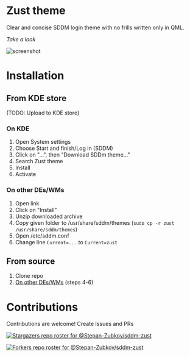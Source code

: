 # Zust theme

Clear and concise SDDM login theme with no frills written only in QML.

*Take a look*

![screenshot](https://user-images.githubusercontent.com/83695097/198879650-fe6df8b9-c56a-4eee-9666-2fda9d1f8f7e.png)

# Installation

## From KDE store
(TODO: Upload to KDE store)
### On KDE
1. Open System settings
2. Choose Start and finish/Log in (SDDM)
3. Click on "...", then "Download SDDm theme..."
4. Search Zust theme
5. Install
6. Activate


### On other DEs/WMs
1. Open link
2. Click on "Install"
3. Unzip downloaded archive
4. Copy given folder to /usr/share/sddm/themes (`sudo cp -r zust /usr/share/sddm/themes`)
5. Open /etc/sddm.conf
6. Change line `Current=...` to `Current=zust`

## From source
1. Clone repo
2. [On other DEs/WMs](#on-other-deswms) (steps 4-6)


# Contributions

Contributions are welcome! Create Issues and PRs

[![Stargazers repo roster for @Stepan-Zubkov/sddm-zust](https://reporoster.com/stars/Stepan-Zubkov/sddm-zust)](https://github.com/Stepan-Zubkov/sddm-zust/stargazers)

[![Forkers repo roster for @Stepan-Zubkov/sddm-zust](https://reporoster.com/forks/Stepan-Zubkov/sddm-zust)](https://github.com/Stepan-Zubkov/sddm-zust/network/members)

